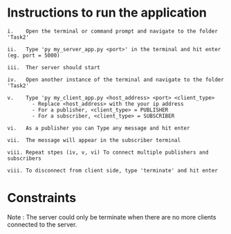 # Instructions to run the application

    i.    Open the terminal or command prompt and navigate to the folder 'Task2'

    ii.   Type 'py my_server_app.py <port>' in the terminal and hit enter (eg. port = 5000)

    iii.  Ther server should start

    iv.   Open another instance of the terminal and navigate to the folder 'Task2'

    v.    Type 'py my_client_app.py <host_address> <port> <client_type>
            - Replace <host_address> with the your ip address
            - For a publisher, <client_type> = PUBLISHER
            - For a subscriber, <client_type> = SUBSCRIBER

    vi.   As a publisher you can Type any message and hit enter

    vii.  The message will appear in the subscriber terminal

    viii. Repeat stpes (iv, v, vi) To connect multiple publishers and subscribers

    viii. To disconnect from client side, type 'terminate' and hit enter

# Constraints

Note : The server could only be terminate when there are no more clients connected to the server.
